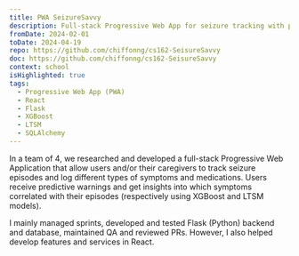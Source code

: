 ```yaml
---
title: PWA SeizureSavvy
description: Full-stack Progressive Web App for seizure tracking with predictive warnings using XGBoost and LSTM models, built with React and Flask.
fromDate: 2024-02-01
toDate: 2024-04-19
repo: https://github.com/chiffonng/cs162-SeisureSavvy
doc: https://github.com/chiffonng/cs162-SeisureSavvy
context: school
isHighlighted: true
tags:
  - Progressive Web App (PWA)
  - React
  - Flask
  - XGBoost
  - LTSM
  - SQLAlchemy
---
```


In a team of 4, we researched and developed a full-stack Progressive Web
Application that allow users and/or their caregivers to track seizure episodes
and log different types of symptoms and medications. Users receive predictive
warnings and get insights into which symptoms correlated with their episodes
(respectively using XGBoost and LTSM models).

I mainly managed sprints, developed and tested Flask (Python) backend and
database, maintained QA and reviewed PRs. However, I also helped develop
features and services in React.
